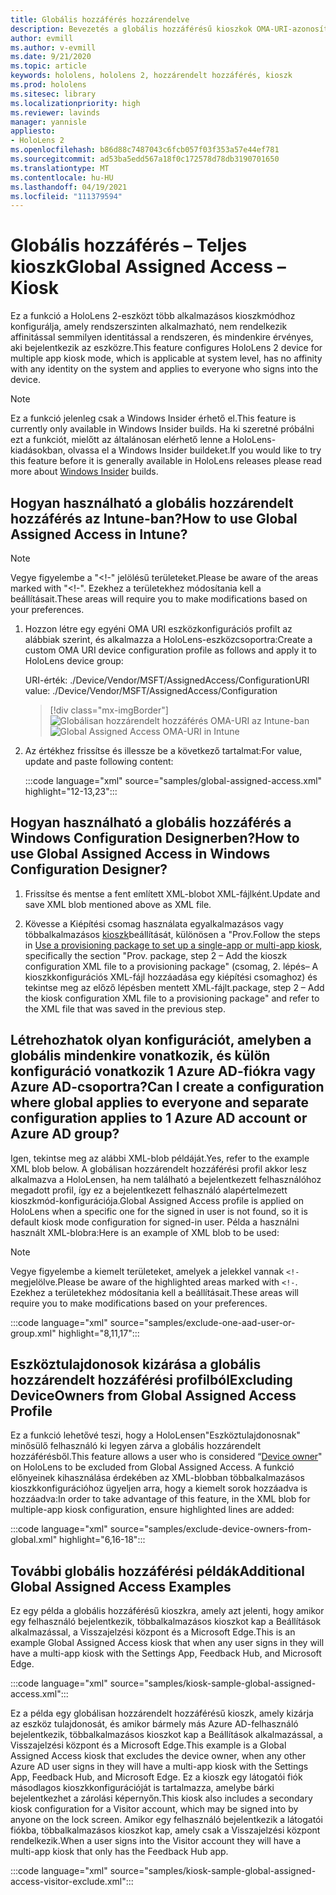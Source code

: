 ```yaml
---
title: Globális hozzáférés hozzárendelve
description: Bevezetés a globális hozzáférésű kioszkok OMA-URI-azonosítójának Intune-nal és Windows-konfigurációtervezővel való használatához.
author: evmill
ms.author: v-evmill
ms.date: 9/21/2020
ms.topic: article
keywords: hololens, hololens 2, hozzárendelt hozzáférés, kioszk
ms.prod: hololens
ms.sitesec: library
ms.localizationpriority: high
ms.reviewer: lavinds
manager: yannisle
appliesto:
- HoloLens 2
ms.openlocfilehash: b86d88c7487043c6fcb057f03f353a57e44ef781
ms.sourcegitcommit: ad53ba5edd567a18f0c172578d78db3190701650
ms.translationtype: MT
ms.contentlocale: hu-HU
ms.lasthandoff: 04/19/2021
ms.locfileid: "111379594"
---
```

# <a name="global-assigned-access--kiosk"></a><span data-ttu-id="07452-104">Globális hozzáférés – Teljes kioszk</span><span class="sxs-lookup"><span data-stu-id="07452-104">Global Assigned Access – Kiosk</span></span>

<span data-ttu-id="07452-105">Ez a funkció a HoloLens 2-eszközt több alkalmazásos kioszkmódhoz konfigurálja, amely rendszerszinten alkalmazható, nem rendelkezik affinitással semmilyen identitással a rendszeren, és mindenkire érvényes, aki bejelentkezik az eszközre.</span><span class="sxs-lookup"><span data-stu-id="07452-105">This feature configures HoloLens 2 device for multiple app kiosk mode, which is applicable at system level, has no affinity with any identity on the system and applies to everyone who signs into the device.</span></span>

> [!NOTE]
> <span data-ttu-id="07452-106">Ez a funkció jelenleg csak a Windows Insider érhető el.</span><span class="sxs-lookup"><span data-stu-id="07452-106">This feature is currently only available in Windows Insider builds.</span></span> <span data-ttu-id="07452-107">Ha ki szeretné próbálni ezt a funkciót, mielőtt az általánosan elérhető [](hololens-insider.md) lenne a HoloLens-kiadásokban, olvassa el a Windows Insider buildeket.</span><span class="sxs-lookup"><span data-stu-id="07452-107">If you would like to try this feature before it is generally available in HoloLens releases please read more about [Windows Insider](hololens-insider.md) builds.</span></span>

## <a name="how-to-use-global-assigned-access-in-intune"></a><span data-ttu-id="07452-108">Hogyan használható a globális hozzárendelt hozzáférés az Intune-ban?</span><span class="sxs-lookup"><span data-stu-id="07452-108">How to use Global Assigned Access in Intune?</span></span>

> [!NOTE]
> <span data-ttu-id="07452-109">Vegye figyelembe a "<!-" jelölésű területeket.</span><span class="sxs-lookup"><span data-stu-id="07452-109">Please be aware of the areas marked with "<!-".</span></span> <span data-ttu-id="07452-110">Ezekhez a területekhez módosítania kell a beállításait.</span><span class="sxs-lookup"><span data-stu-id="07452-110">These areas will require you to make modifications based on your preferences.</span></span>

1. <span data-ttu-id="07452-111">Hozzon létre egy egyéni OMA URI eszközkonfigurációs profilt az alábbiak szerint, és alkalmazza a HoloLens-eszközcsoportra:</span><span class="sxs-lookup"><span data-stu-id="07452-111">Create a custom OMA URI device configuration profile as follows and apply it to HoloLens device group:</span></span>

    <span data-ttu-id="07452-112">URI-érték: ./Device/Vendor/MSFT/AssignedAccess/Configuration</span><span class="sxs-lookup"><span data-stu-id="07452-112">URI value: ./Device/Vendor/MSFT/AssignedAccess/Configuration</span></span>

    > [!div class="mx-imgBorder"]
    > <span data-ttu-id="07452-113">![Globálisan hozzárendelt hozzáférés OMA-URI az Intune-ban](images/global-assigned-access-omauri.png)</span><span class="sxs-lookup"><span data-stu-id="07452-113">![Global Assigned Access OMA-URI in Intune](images/global-assigned-access-omauri.png)</span></span>

2. <span data-ttu-id="07452-114">Az értékhez frissítse és illessze be a következő tartalmat:</span><span class="sxs-lookup"><span data-stu-id="07452-114">For value, update and paste following content:</span></span>

    :::code language="xml" source="samples/global-assigned-access.xml" highlight="12-13,23":::

## <a name="how-to-use-global-assigned-access-in-windows-configuration-designer"></a><span data-ttu-id="07452-115">Hogyan használható a globális hozzáférés a Windows Configuration Designerben?</span><span class="sxs-lookup"><span data-stu-id="07452-115">How to use Global Assigned Access in Windows Configuration Designer?</span></span>

1. <span data-ttu-id="07452-116">Frissítse és mentse a fent említett XML-blobot XML-fájlként.</span><span class="sxs-lookup"><span data-stu-id="07452-116">Update and save XML blob mentioned above as XML file.</span></span> 

2. <span data-ttu-id="07452-117">Kövesse a Kiépítési csomag használata egyalkalmazásos vagy többalkalmazásos [kioszk](https://docs.microsoft.com/hololens/hololens-kiosk#use-a-provisioning-package-to-set-up-a-single-app-or-multi-app-kiosk)beállítását, különösen a "Prov.</span><span class="sxs-lookup"><span data-stu-id="07452-117">Follow the steps in [Use a provisioning package to set up a single-app or multi-app kiosk](https://docs.microsoft.com/hololens/hololens-kiosk#use-a-provisioning-package-to-set-up-a-single-app-or-multi-app-kiosk), specifically the section "Prov.</span></span> <span data-ttu-id="07452-118">package, step 2 – Add the kioszk configuration XML file to a provisioning package" (csomag, 2. lépés– A kioszkkonfigurációs XML-fájl hozzáadása egy kiépítési csomaghoz) és tekintse meg az előző lépésben mentett XML-fájlt.</span><span class="sxs-lookup"><span data-stu-id="07452-118">package, step 2 – Add the kiosk configuration XML file to a provisioning package" and refer to the XML file that was saved in the previous step.</span></span>

## <a name="can-i-create-a-configuration-where-global-applies-to-everyone-and-separate-configuration-applies-to-1-azure-ad-account-or-azure-ad-group"></a><span data-ttu-id="07452-119">Létrehozhatok olyan konfigurációt, amelyben a globális mindenkire vonatkozik, és külön konfiguráció vonatkozik 1 Azure AD-fiókra vagy Azure AD-csoportra?</span><span class="sxs-lookup"><span data-stu-id="07452-119">Can I create a configuration where global applies to everyone and separate configuration applies to 1 Azure AD account or Azure AD group?</span></span> 

<span data-ttu-id="07452-120">Igen, tekintse meg az alábbi XML-blob példáját.</span><span class="sxs-lookup"><span data-stu-id="07452-120">Yes, refer to the example XML blob below.</span></span> <span data-ttu-id="07452-121">A globálisan hozzárendelt hozzáférési profil akkor lesz alkalmazva a HoloLensen, ha nem található a bejelentkezett felhasználóhoz megadott profil, így ez a bejelentkezett felhasználó alapértelmezett kioszkmód-konfigurációja.</span><span class="sxs-lookup"><span data-stu-id="07452-121">Global Assigned Access profile is applied on HoloLens when a specific one for the signed in user is not found, so it is default kiosk mode configuration for signed-in user.</span></span>
<span data-ttu-id="07452-122">Példa a használni használt XML-blobra:</span><span class="sxs-lookup"><span data-stu-id="07452-122">Here is an example of XML blob to be used:</span></span>

> [!NOTE]
> <span data-ttu-id="07452-123">Vegye figyelembe a kiemelt területeket, amelyek a jelekkel vannak `<!-` megjelölve.</span><span class="sxs-lookup"><span data-stu-id="07452-123">Please be aware of the highlighted areas marked with `<!-`.</span></span> <span data-ttu-id="07452-124">Ezekhez a területekhez módosítania kell a beállításait.</span><span class="sxs-lookup"><span data-stu-id="07452-124">These areas will require you to make modifications based on your preferences.</span></span>

 :::code language="xml" source="samples/exclude-one-aad-user-or-group.xml" highlight="8,11,17":::

## <a name="excluding-deviceowners-from-global-assigned-access-profile"></a><span data-ttu-id="07452-125">Eszköztulajdonosok kizárása a globális hozzárendelt hozzáférési profilból</span><span class="sxs-lookup"><span data-stu-id="07452-125">Excluding DeviceOwners from Global Assigned Access Profile</span></span>

<span data-ttu-id="07452-126">Ez a funkció lehetővé teszi, hogy a HoloLensen[](security-adminless-os.md)"Eszköztulajdonosnak" minősülő felhasználó ki legyen zárva a globális hozzárendelt hozzáférésből.</span><span class="sxs-lookup"><span data-stu-id="07452-126">This feature allows a user who is considered “[Device owner](security-adminless-os.md)" on HoloLens to be excluded from Global Assigned Access.</span></span> <span data-ttu-id="07452-127">A funkció előnyeinek kihasználása érdekében az XML-blobban többalkalmazásos kioszkkonfigurációhoz ügyeljen arra, hogy a kiemelt sorok hozzáadva is hozzáadva:</span><span class="sxs-lookup"><span data-stu-id="07452-127">In order to take advantage of this feature, in the XML blob for multiple-app kiosk configuration, ensure highlighted lines are added:</span></span>

 :::code language="xml" source="samples/exclude-device-owners-from-global.xml" highlight="6,16-18":::

## <a name="additional-global-assigned-access-examples"></a><span data-ttu-id="07452-128">További globális hozzáférési példák</span><span class="sxs-lookup"><span data-stu-id="07452-128">Additional Global Assigned Access Examples</span></span>

<span data-ttu-id="07452-129">Ez egy példa a globális hozzáférésű kioszkra, amely azt jelenti, hogy amikor egy felhasználó bejelentkezik, többalkalmazásos kioszkot kap a Beállítások alkalmazással, a Visszajelzési központ és a Microsoft Edge.</span><span class="sxs-lookup"><span data-stu-id="07452-129">This is an example Global Assigned Access kiosk that when any user signs in they will have a multi-app kiosk with the Settings App, Feedback Hub, and Microsoft Edge.</span></span>

:::code language="xml" source="samples/kiosk-sample-global-assigned-access.xml":::

<span data-ttu-id="07452-130">Ez a példa egy globálisan hozzárendelt hozzáférésű kioszk, amely kizárja az eszköz tulajdonosát, és amikor bármely más Azure AD-felhasználó bejelentkezik, többalkalmazásos kioszkot kap a Beállítások alkalmazással, a Visszajelzési központ és a Microsoft Edge.</span><span class="sxs-lookup"><span data-stu-id="07452-130">This example is a Global Assigned Access kiosk that excludes the device owner, when any other Azure AD user signs in they will have a multi-app kiosk with the Settings App, Feedback Hub, and Microsoft Edge.</span></span> <span data-ttu-id="07452-131">Ez a kioszk egy látogatói fiók másodlagos kioszkkonfigurációját is tartalmazza, amelybe bárki bejelentkezhet a zárolási képernyőn.</span><span class="sxs-lookup"><span data-stu-id="07452-131">This kiosk also includes a secondary kiosk configuration for a Visitor account, which may be signed into by anyone on the lock screen.</span></span> <span data-ttu-id="07452-132">Amikor egy felhasználó bejelentkezik a látogatói fiókba, többalkalmazásos kioszkot kap, amely csak a Visszajelzési központ rendelkezik.</span><span class="sxs-lookup"><span data-stu-id="07452-132">When a user signs into the Visitor account they will have a multi-app kiosk that only has the Feedback Hub app.</span></span>

:::code language="xml" source="samples/kiosk-sample-global-assigned-access-visitor-exclude.xml":::
